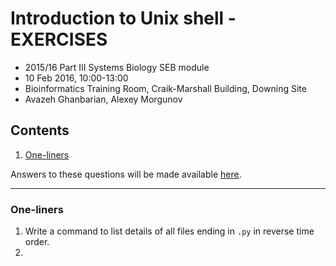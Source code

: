 # Introduction to Unix shell - EXERCISES

* 2015/16 Part III Systems Biology SEB module
* 10 Feb 2016, 10:00-13:00
* Bioinformatics Training Room, Craik-Marshall Building, Downing Site
* Avazeh Ghanbarian, Alexey Morgunov

## Contents

1. [One-liners](#one-liners)

Answers to these questions will be made available [here](Answers.md).

---
### One-liners

1. Write a command to list details of all files ending in `.py` in reverse time order.
2.
